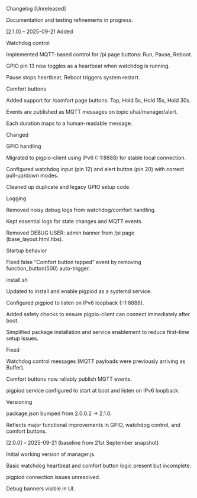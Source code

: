 Changelog
[Unreleased]

Documentation and testing refinements in progress.

[2.1.0] – 2025-09-21
Added

Watchdog control

Implemented MQTT-based control for /pi page buttons: Run, Pause, Reboot.

GPIO pin 13 now toggles as a heartbeat when watchdog is running.

Pause stops heartbeat, Reboot triggers system restart.

Comfort buttons

Added support for /comfort page buttons: Tap, Hold 5s, Hold 15s, Hold 30s.

Events are published as MQTT messages on topic uhai/manager/alert.

Each duration maps to a human-readable message.

Changed

GPIO handling

Migrated to pigpio-client using IPv6 (::1:8888) for stable local connection.

Configured watchdog input (pin 12) and alert button (pin 20) with correct pull-up/down modes.

Cleaned up duplicate and legacy GPIO setup code.

Logging

Removed noisy debug logs from watchdog/comfort handling.

Kept essential logs for state changes and MQTT events.

Removed DEBUG USER: admin banner from /pi page (base_layout.html.hbs).

Startup behavior

Fixed false “Comfort button tapped” event by removing function_button(500) auto-trigger.

install.sh

Updated to install and enable pigpiod as a systemd service.

Configured pigpiod to listen on IPv6 loopback (::1:8888).

Added safety checks to ensure pigpio-client can connect immediately after boot.

Simplified package installation and service enablement to reduce first-time setup issues.

Fixed

Watchdog control messages (MQTT payloads were previously arriving as Buffer).

Comfort buttons now reliably publish MQTT events.

pigpiod service configured to start at boot and listen on IPv6 loopback.

Versioning

package.json bumped from 2.0.0.2 → 2.1.0.

Reflects major functional improvements in GPIO, watchdog control, and comfort buttons.

[2.0.0] – 2025-09-21 (baseline from 21st September snapshot)

Initial working version of manager.js.

Basic watchdog heartbeat and comfort button logic present but incomplete.

pigpiod connection issues unresolved.

Debug banners visible in UI.